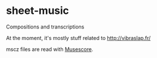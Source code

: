 # sheet-music
Compositions and transcriptions

At the moment, it's mostly stuff related to http://vibraslap.fr/ 

mscz files are read with [Musescore](https://musescore.org).
